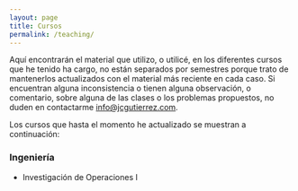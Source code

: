 ```yaml
---
layout: page
title: Cursos
permalink: /teaching/
---
```


Aquí encontrarán el material que utilizo, o utilicé, en los diferentes cursos que he tenido ha cargo, no están separados por semestres porque trato de mantenerlos actualizados con el material más reciente en cada caso. Si encuentran alguna inconsistencia o tienen alguna observación, o comentario, sobre alguna de las clases o los problemas propuestos, no duden en contactarme [info@jcgutierrez.com](mailto:info@jcgutierrez.com).

Los cursos que hasta el momento he actualizado se muestran a continuación:

### Ingeniería

  - Investigación de Operaciones I

